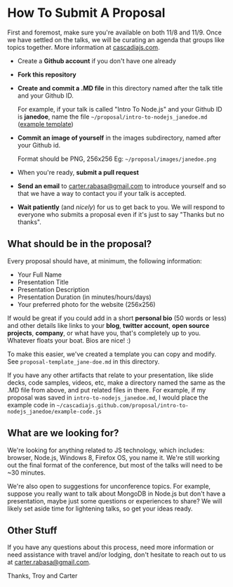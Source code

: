 How To Submit A Proposal
========================
First and foremost, make sure you're available on both 11/8 and 11/9.  Once we have settled on the talks, we will be curating an agenda that groups like topics together.  More information at [cascadiajs.com](http://cascadiajs.com).

* Create a **Github account** if you don't have one already
* **Fork this repository**
* **Create and commit a .MD file** in this directory named after the talk title and your Github ID.

    For example, if your talk is called "Intro To Node.js" and your Github ID is **janedoe**, name the file ```~/proposal/intro-to-nodejs_janedoe.md``` ([example template](https://github.com/cascadiajs/cascadiajs.github.com/blob/master/proposal/proposal-template_janedoe.md))
* **Commit an image of yourself** in the images subdirectory, named after your Github id.

    Format should be PNG, 256x256 Eg: ```~/proposal/images/janedoe.png```
* When you're ready, **submit a pull request**
* **Send an email** to [carter.rabasa@gmail.com](mailto:carter.rabasa@gmail.com) to introduce yourself and so that we have a way to contact you if your talk is accepted.
* **Wait patiently** (and *nicely*) for us to get back to you. We will respond to everyone who submits a proposal even if it's just to say "Thanks but no thanks".


What should be in the proposal?
-------------------------------

Every proposal should have, at minimum, the following information: 

* Your Full Name
* Presentation Title
* Presentation Description
* Presentation Duration (in minutes/hours/days)
* Your preferred photo for the website (256x256)

If would be great if you could add in a short **personal bio** (50 words or less) and other details like links to your **blog**, **twitter account**, **open source projects**, **company**, or what have you, that's completely up to you. Whatever floats your boat. Bios are nice! :)

To make this easier, we've created a template you can copy and modify. See ```proposal-template_jane-doe.md``` in this directory.

If you have any other artifacts that relate to your presentation, like slide decks, code samples, videos, etc, make a directory named the same as the .MD file from above, and put related files in there. For example, if my proposal was saved in ```intro-to-nodejs_janedoe.md```, I would place the example code in ```~/cascadiajs.github.com/proposal/intro-to-nodejs_janedoe/example-code.js``` 


What are we looking for?
------------------------

We're looking for anything related to JS technology, which includes: browser, Node.js, Windows 8, Firefox OS, you name it.  We're still working out the final format of the conference, but most of the talks will need to be ~30 minutes. 

We're also open to suggestions for unconference topics. For example, suppose you really want to talk about MongoDB in Node.js but don't have a presentation, maybe just some questions or experiences to share? We will likely set aside time for lightening talks, so get your ideas ready.

Other Stuff
-----------

If you have any questions about this process, need more information or need assistance with travel and/or lodging, don't hesitate to reach out to us at [carter.rabasa@gmail.com](mailto:carter.rabasa@gmail.com). 


Thanks,
Troy and Carter
